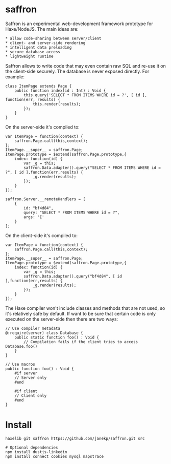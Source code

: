 saffron
=======

Saffron is an experimental web-development framework prototype for Haxe/NodeJS. The main ideas are:

    * allow code-sharing between server/client
    * client- and server-side rendering
    * intelligent data preloading
    * secure database access
    * lightweight runtime

Saffron allows to write code that may even contain raw SQL and re-use it on the client-side securely.
The database is never exposed directly. For example:

    class ItemPage extends Page {
        public function index(id : Int) : Void {
            this.query('SELECT * FROM ITEMS WHERE id = ?', [ id ], function(err, results) {
                this.render(results);
            });
        }
    }

On the server-side it's compiled to:

    var ItemPage = function(context) {
    	saffron.Page.call(this,context);
    };
    ItemPage.__super__ = saffron.Page;
    ItemPage.prototype = $extend(saffron.Page.prototype,{
    	index: function(id) {
    		var _g = this;
    		saffron.Data.adapter().query("SELECT * FROM ITEMS WHERE id = ?", [ id ],function(err,results) {
    			_g.render(results);
    		});
    	}
    });
    
    saffron.Server.__remoteHandlers = [
        {
            id: "bf4d84",
            query: "SELECT * FROM ITEMS WHERE id = ?",
            args: 'I'
        }
    ];

On the client-side it's compiled to:

    var ItemPage = function(context) {
    	saffron.Page.call(this,context);
    };
    ItemPage.__super__ = saffron.Page;
    ItemPage.prototype = $extend(saffron.Page.prototype,{
    	index: function(id) {
    		var _g = this;
    		saffron.Data.adapter().query("bf4d84", [ id ],function(err,results) {
    			_g.render(results);
    		});
    	}
    });

The Haxe compiler won't include classes and methods that are not used, so it's relatively safe by default.
If want to be sure that certain code is only executed on the server-side then there are two ways:

    // Use compiler metadata
    @:require(server) class Database {
        public static function foo() : Void {
            // Compilation fails if the client tries to access Database.foo()
        }
    }
    
    // Use macros
    public function foo() : Void {
        #if server
        // Server only
        #end
        
        #if client
        // Client only
        #end
    }

Install
=======

    haxelib git saffron https://github.com/janekp/saffron.git src
    
    # Optional dependencies
    npm install dustjs-linkedin
    npm install connect cookies mysql mapstrace
